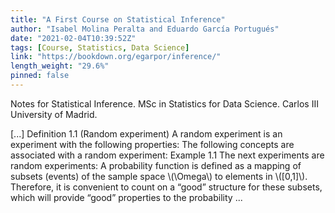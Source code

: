 ```yaml
---
title: "A First Course on Statistical Inference"
author: "Isabel Molina Peralta and Eduardo García Portugués"
date: "2021-02-04T10:39:52Z"
tags: [Course, Statistics, Data Science]
link: "https://bookdown.org/egarpor/inference/"
length_weight: "29.6%"
pinned: false
---
```


<p>Notes for Statistical Inference. MSc in Statistics for Data Science.
Carlos III University of Madrid.</p> [...] Definition 1.1 (Random experiment) A random experiment is an experiment with the following properties: The following concepts are associated with a random experiment: Example 1.1 The next experiments are random experiments: A probability function is defined as a mapping of subsets (events) of the sample space \(\Omega\) to elements in \([0,1]\). Therefore, it is convenient to count on a “good” structure for these subsets, which will provide “good” properties to the probability ...
